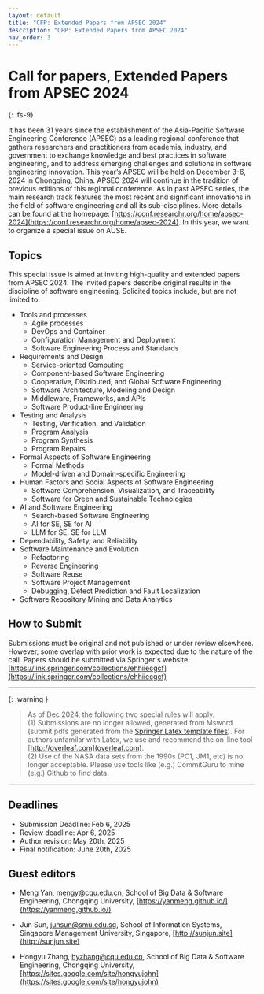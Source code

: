 ```yaml
---
layout: default
title: "CFP: Extended Papers from APSEC 2024"
description: "CFP: Extended Papers from APSEC 2024"
nav_order: 3
---
```


# Call for papers, Extended Papers from APSEC 2024 
{: .fs-9}

It has been 31 years since the establishment of the Asia-Pacific Software Engineering Conference (APSEC) as a leading regional conference that gathers researchers and practitioners from academia, industry, and government to exchange knowledge and best practices in software engineering, and to address emerging challenges and solutions in software engineering innovation. This year’s APSEC will be held on December 3-6, 2024 in Chongqing, China. APSEC 2024 will continue in the tradition of previous editions of this regional conference. As in past APSEC series, the main research track features the most recent and significant innovations in the field of software engineering and all its sub-disciplines. More details can be found at the homepage: [https://conf.researchr.org/home/apsec-2024](https://conf.researchr.org/home/apsec-2024). In this year, we want to organize a special issue on AUSE.

## Topics

This special issue is aimed at inviting high-quality and extended papers from APSEC 2024. The invited papers describe original results in the discipline of software engineering. Solicited topics include, but are not limited to:

* Tools and processes
  - Agile processes
  - DevOps and Container
  - Configuration Management and Deployment
  - Software Engineering Process and Standards
* Requirements and Design
  - Service-oriented Computing
  - Component-based Software Engineering
  - Cooperative, Distributed, and Global Software Engineering
  - Software Architecture, Modeling and Design
  - Middleware, Frameworks, and APIs
  - Software Product-line Engineering
* Testing and Analysis
  - Testing, Verification, and Validation
  - Program Analysis
  - Program Synthesis
  - Program Repairs
* Formal Aspects of Software Engineering
  - Formal Methods
  - Model-driven and Domain-specific Engineering
* Human Factors and Social Aspects of Software Engineering
  - Software Comprehension, Visualization, and Traceability
  - Software for Green and Sustainable Technologies
* AI and Software Engineering
  - Search-based Software Engineering
  - AI for SE, SE for AI
  - LLM for SE, SE for LLM
* Dependability, Safety, and Reliability
* Software Maintenance and Evolution
  - Refactoring
  - Reverse Engineering
  - Software Reuse
  - Software Project Management
  - Debugging, Defect Prediction and Fault Localization
* Software Repository Mining and Data Analytics


## How to Submit

Submissions must be original and not published or under review elsewhere. However, some overlap with prior work is expected due to the nature of the call. Papers should be submitted via Springer's website: [https://link.springer.com/collections/ehhiiecgcf](https://link.springer.com/collections/ehhiiecgcf)

---

{: .warning }  
> As of Dec 2024, the following two special rules will apply. <br>(1) Submissions are no longer allowed, generated from Msword (submit pdfs generated from the
[Springer Latex template files](https://resource-cms.springernature.com/springer-cms/rest/v1/content/18782940/data/v11)). For authors unfamilar with Latex, we use and recommend the on-line tool [http://overleaf.com](overleaf.com). <br>
(2) Use of the NASA data sets from the 1990s (PC1, JM1, etc) is no longer acceptable. Please use tools like (e.g.) CommitGuru to mine (e.g.) Github to find data.

---
## Deadlines

- Submission Deadline: Feb 6, 2025
- Review deadline: Apr 6, 2025
- Author revision: May 20th, 2025
- Final notification: June 20th, 2025

## Guest editors

* Meng Yan, 
[mengy@cqu.edu.cn](mailto:mengy@cqu.edu.cn), 
School of Big Data & Software Engineering, Chongqing University, 
[https://yanmeng.github.io/](https://yanmeng.github.io/)


* Jun Sun, 
[junsun@smu.edu.sg](mailto:junsun@smu.edu.sg), 
School of Information Systems, Singapore Management University, Singapore, 
[http://sunjun.site](http://sunjun.site)


* Hongyu Zhang, 
[hyzhang@cqu.edu.cn](mailto:hyzhang@cqu.edu.cn), 
School of Big Data & Software Engineering, Chongqing University, 
[https://sites.google.com/site/hongyujohn](https://sites.google.com/site/hongyujohn)


